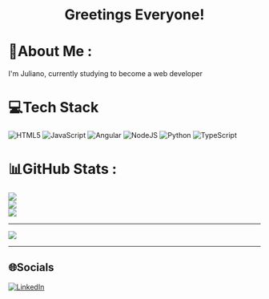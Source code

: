 <div align="center">
  <h1> Greetings Everyone! </h1>
</div>

# 💫About Me :
I'm Juliano, currently studying to become a web developer

# 💻Tech Stack
![HTML5](https://img.shields.io/badge/html5-%23E34F26.svg?style=for-the-badge&logo=html5&logoColor=white) ![JavaScript](https://img.shields.io/badge/javascript-%23323330.svg?style=for-the-badge&logo=javascript&logoColor=%23F7DF1E) ![Angular](https://img.shields.io/badge/angular-%23DD0031.svg?style=for-the-badge&logo=angular&logoColor=white) ![NodeJS](https://img.shields.io/badge/node.js-6DA55F?style=for-the-badge&logo=node.js&logoColor=white) ![Python](https://img.shields.io/badge/python-3670A0?style=for-the-badge&logo=python&logoColor=ffdd54) ![TypeScript](https://img.shields.io/badge/typescript-%23007ACC.svg?style=for-the-badge&logo=typescript&logoColor=white)
# 📊GitHub Stats :
![](https://github-readme-stats.vercel.app/api?username=JulianoPedraca&theme=blueberry&hide_border=true&include_all_commits=true&count_private=true)<br/>
![](https://github-readme-streak-stats.herokuapp.com/?user=JulianoPedraca&theme=blueberry&hide_border=true)<br/>
![](https://github-readme-stats.vercel.app/api/top-langs/?username=JulianoPedraca&theme=blueberry&hide_border=true&include_all_commits=true&count_private=true&layout=compact)

---
[![](https://visitcount.itsvg.in/api?id=JulianoPedraca&icon=0&color=0)](https://visitcount.itsvg.in)

---
## 🌐Socials
[![LinkedIn](https://img.shields.io/badge/LinkedIn-%230077B5.svg?logo=linkedin&logoColor=white)](https://linkedin.com/in/julianopedraca) 

